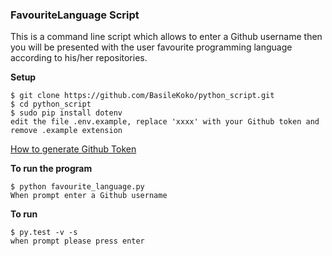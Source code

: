 ### FavouriteLanguage Script

This is a command line script which allows to enter a Github username
then you will be presented with the user favourite programming language according to his/her repositories.

**Setup**
```
$ git clone https://github.com/BasileKoko/python_script.git
$ cd python_script
$ sudo pip install dotenv
edit the file .env.example, replace 'xxxx' with your Github token and remove .example extension
```
[How to generate Github Token](https://help.github.com/articles/creating-a-personal-access-token-for-the-command-line/)

**To run the program**
```
$ python favourite_language.py
When prompt enter a Github username
```

**To run**
```
$ py.test -v -s
when prompt please press enter
```
